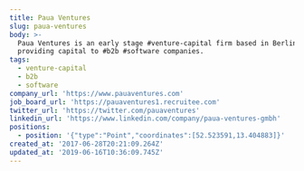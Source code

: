 ```yaml
---
title: Paua Ventures
slug: paua-ventures
body: >-
  Paua Ventures is an early stage #venture-capital firm based in Berlin
  providing capital to #b2b #software companies.
tags:
  - venture-capital
  - b2b
  - software
company_url: 'https://www.pauaventures.com'
job_board_url: 'https://pauaventures1.recruitee.com'
twitter_url: 'https://twitter.com/pauaventures'
linkedin_url: 'https://www.linkedin.com/company/paua-ventures-gmbh'
positions:
  - position: '{"type":"Point","coordinates":[52.523591,13.404883]}'
created_at: '2017-06-28T20:21:09.264Z'
updated_at: '2019-06-16T10:36:09.745Z'
---
```


